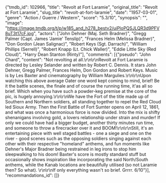 {"tmdb_id": 102966, "title": "Revolt at Fort Laramie", "original_title": "Revolt at Fort Laramie", "slug_title": "revolt-at-fort-laramie", "date": "1957-03-01", "genre": "Action / Guerre / Western", "score": "5.3/10", "synopsis": "", "image": "https://image.tmdb.org/t/p/w185_and_h278_bestv2/uiPloPQSJLQR3d9PFV8uT3t17cF.jpg", "actors": ["John Dehner (Maj. Seth Bradner)", "Gregg Palmer (Capt. James 'Jamie' Tenslip)", "Frances Helm (Melissa Bradner)", "Don Gordon (Jean Salignac)", "Robert Keys (Sgt. Darrach)", "William Phillips (Serrell)", "Robert Knapp (Lt. Chick Waller)", "Eddie Little Sky (Red Cloud)", "Harry Dean Stanton (Rinty)"], "comments": [{"pseudo": "John Chard", "content": "Not revolting at all.\r\n\r\nRevolt at Fort Laramie is directed by Lesley Selander and written by Robert C. Dennis. It stars John Dehner, Gregg Palmer, Frances Helm, Don Gordon and Robert Keys. Music is by Les Baxter and cinematography by William Margulies.\r\n\r\nUpon watching this above average Oater one word kept coming to mind, brief! Be it the battle scenes, the finale and of course the running time, it'as all so brief. Which when you have such a powder-keg premise at the core of the pic, is hugely annoying.\r\n\r\nWe have the Fort of the title made up of Southern and Northern soldiers, all standing together to repel the Red Cloud led Sioux Army. Then the First Battle of Fort Sumter opens on April 12, 1861, and what was once a harmonious force is now divided. Into the mix is shifty shenanigans involving gold, a lovers relationship under strain and murder! If only we could have had a bigger budget, another thirty minutes run time, and someone to throw a firecracker over it and BOOM!\r\n\r\nStill, it's an entertaining piece with well staged battles - one a siege and one on the river - good scenes such as the opposing soldiers singing against each other with their respective \"homeland\" anthems, and fun moments like Dehner's Major Bradner being restrained in leg irons to stop him sleepwalking to his doom! Baxter's score is mostly standard stuff but occasionally shows inspiration like incorporating the said North/South anthems, while the Kanab locations are beautifully utilised (so not Laramie then? So what). \r\n\r\nIf only everything wasn't so brief. Grrrr. 6/10"}], "recommandations_id": []}